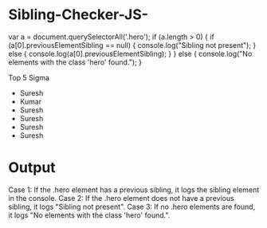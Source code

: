 # Sibling-Checker-JS-

  var a = document.querySelectorAll('.hero');
  if (a.length > 0) {
      if (a[0].previousElementSibling == null) {
          console.log("Sibling not present");
      } else {
          console.log(a[0].previousElementSibling);
      }
  } else {
      console.log("No elements with the class 'hero' found.");
  }


  <div> Top 5 Sigma
      <ul>
          <li>Suresh</li>
          <li>Kumar</li>
          <li class="hero">Suresh</li>
          <li>Suresh</li>
          <li>Suresh</li>
          <li>Suresh</li>
      </ul>
  </div>



# Output

Case 1: If the .hero element has a previous sibling, it logs the sibling element in the console.
Case 2: If the .hero element does not have a previous sibling, it logs "Sibling not present".
Case 3: If no .hero elements are found, it logs "No elements with the class 'hero' found.".
